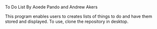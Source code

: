 To Do List
By Aoede Pando and Andrew Akers

This program enables users to creates lists of things to do and have them stored and displayed.
To use, clone the repository in desktop.

